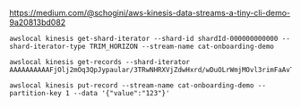 
https://medium.com/@schogini/aws-kinesis-data-streams-a-tiny-cli-demo-9a20813bd082

```
awslocal kinesis get-shard-iterator --shard-id shardId-000000000000 --shard-iterator-type TRIM_HORIZON --stream-name cat-onboarding-demo

awslocal kinesis get-records --shard-iterator AAAAAAAAAAFjOlj2mOq3QpJypaular/3TRwNHRXVjZdwHxrd/wDuOLrWmjMOvl3rimFaAvTcPkQ2HEVtNQ59TmPkzuidbSdlXmPszMEilAgV1sHYnV1dtc05rkmWLD/PBL1Z72sH99OM7aBwGnCglsxxtn+zdJc8knPZkxtwTsh/EVz/9mSiZ+2dMI441IlXsPWi69pTlTfR/OmkZv1u5QEbwKwz65Zs

awslocal kinesis put-record --stream-name cat-onboarding-demo --partition-key 1 --data '{"value":"123"}'
```

